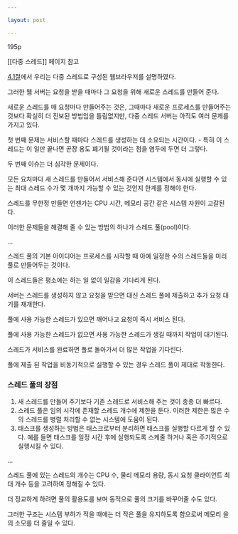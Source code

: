 ```yaml
---

layout: post

---
```


195p

[[다중 스레드]] 페이지 참고

[4.1절](https://github.com/yokikim/osdinostudy_1/wiki/%EB%8B%A4%EC%A4%91-%EC%8A%A4%EB%A0%88%EB%93%9C#%EB%8F%99%EA%B8%B0-motivation)에서 우리는 다중 스레드로 구성된 웹브라우저를 설명하였다.

그러한 웹 서버는 요청을 받을 때마다 그 요청을 위해 새로운 스레드를 만들어 준다.

새로운 스레드를 매 요청마다 만들어주는 것은, 그때마다 새로운 프로세스를 만들어주는 것보다 확실히 더 진보된 방법임을 틀림없지만, 다중 스레드 서버는 아직도 여러 문제를 가지고 있다.

첫 번째 문제는 서비스할 때마다 스레드를 생성하는 데 소요되는 시간이다. - 특히 이 스레드는 이 일만 끝나면 곧장 용도 폐기될 것이라는 점을 염두에 두면 더 그렇다.

두 번째 이슈는 더 심각한 문제이다.

모든 요처마다 새 스레드를 만들어서 서비스해 준다면 시스템에서 동시에 실행할 수 있는 최대 스레드 수가 몇 개까지 가능할 수 있는 것인지 한계를 정해야 한다.

스레드를 무한정 만들면 언젠가는 CPU 시간, 메모리 공간 같은 시스템 자원이 고갈된다.

이러한 문제들을 해결해 줄 수 있는 방법의 하나가 스레드 풀(pool)이다.

...

스레드 풀의 기본 아이디어는 프로세스를 시작할 때 아예 일정한 수의 스레드들을 미리 풀로 만들어두는 것이다.

이 스레드들은 평소에는 하는 일 없이 일감을 기다리게 된다.

서버는 스레드를 생성하지 않고 요청을 받으면 대신 스레드 풀에 제출하고 추가 요청 대기를 재개한다.

풀에 사용 가능한 스레드가 있으면 깨어나고 요청이 즉시 서비스 된다.

풀에 사용 가능한 스레드가 없으면 사용 가능한 스레드가 생길 때까지 작업이 대기된다.

스레드가 서비스를 완료하면 풀로 돌아가서 더 많은 작업을 기다린다.

풀에 제출 된 작업을 비동기적으로 실행할 수 있는 경우 스레드 풀이 제대로 작동한다.

### 스레드 풀의 장점

1. 새 스레드를 만들어 주기보다 기존 스레드로 서비스해 주는 것이 종종 더 빠르다.
2. 스레드 풀은 임의 시각에 존재할 스레드 개수에 제한을 둔다. 이러한 제한은 많은 수의 스레드를 병렬 처리할 수 없는 시스템에 도움이 된다.
3. 태스크를 생성하는 방법은 태스크로부터 분리하면 태스크를 실행할 다르게 할 수 있다. 예를 들면 태스크를 일정 시간 후에 실행되도록 스케줄 하거나 혹은 주기적으로 실행시킬 수 있다.

...

스레드 풀에 있는 스레드의 개수는 CPU 수, 물리 메모리 용량, 동시 요청 클라이언트 최대 개수 등을 고려하여 정해질 수 있다.

더 정교하게 하려면 풀의 활용도를 보며 동적으로 풀의 크기를 바꾸어줄 수도 있다.

그러한 구조는 시스템 부하가 적을 때에는 더 작은 풀을 유지하도록 함으로써 메모리 을의 소모를 더 줄일 수 있다.